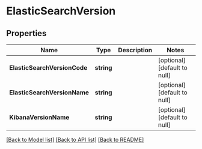 # ElasticSearchVersion

## Properties
Name | Type | Description | Notes
------------ | ------------- | ------------- | -------------
**ElasticSearchVersionCode** | **string** |  | [optional] [default to null]
**ElasticSearchVersionName** | **string** |  | [optional] [default to null]
**KibanaVersionName** | **string** |  | [optional] [default to null]

[[Back to Model list]](../README.md#documentation-for-models) [[Back to API list]](../README.md#documentation-for-api-endpoints) [[Back to README]](../README.md)


